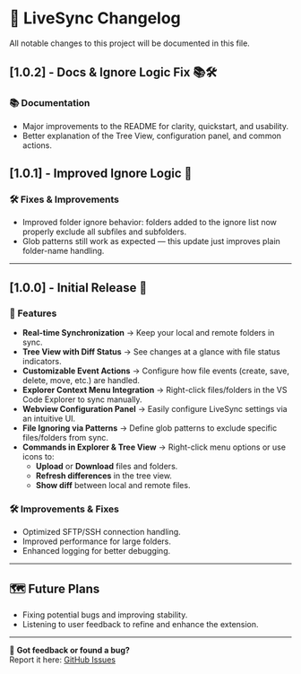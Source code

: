# 📢 LiveSync Changelog

All notable changes to this project will be documented in this file.

## [1.0.2] - Docs & Ignore Logic Fix 📚🛠

### 📚 Documentation

- Major improvements to the README for clarity, quickstart, and usability.
- Better explanation of the Tree View, configuration panel, and common actions.

## [1.0.1] - Improved Ignore Logic 🧹

### 🛠 Fixes & Improvements

- Improved folder ignore behavior: folders added to the ignore list now properly exclude all subfiles and subfolders.
- Glob patterns still work as expected — this update just improves plain folder-name handling.

---

## [1.0.0] - Initial Release 🚀

### 🎉 Features

- **Real-time Synchronization** → Keep your local and remote folders in sync.
- **Tree View with Diff Status** → See changes at a glance with file status indicators.
- **Customizable Event Actions** → Configure how file events (create, save, delete, move, etc.) are handled.
- **Explorer Context Menu Integration** → Right-click files/folders in the VS Code Explorer to sync manually.
- **Webview Configuration Panel** → Easily configure LiveSync settings via an intuitive UI.
- **File Ignoring via Patterns** → Define glob patterns to exclude specific files/folders from sync.
- **Commands in Explorer & Tree View** → Right-click menu options or use icons to:
  - **Upload** or **Download** files and folders.
  - **Refresh differences** in the tree view.
  - **Show diff** between local and remote files.

### 🛠 Improvements & Fixes

- Optimized SFTP/SSH connection handling.
- Improved performance for large folders.
- Enhanced logging for better debugging.

---

## 🗺️ Future Plans

- Fixing potential bugs and improving stability.
- Listening to user feedback to refine and enhance the extension.

---

📌 **Got feedback or found a bug?**  
Report it here: [GitHub Issues](https://github.com/a-gior/LiveSync/issues)
